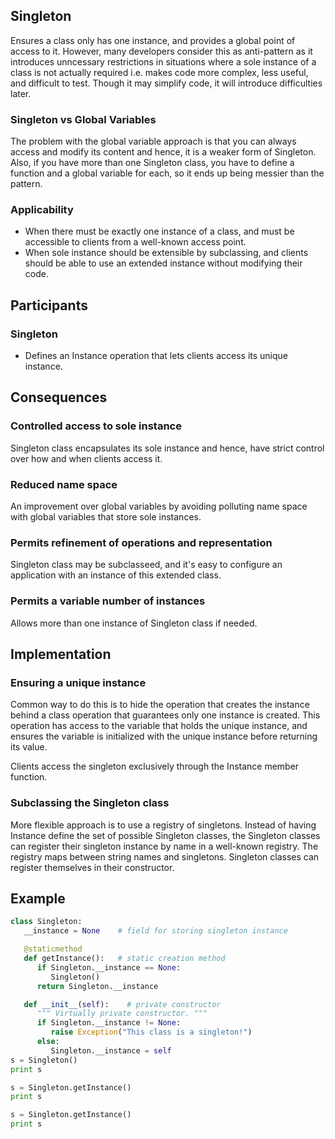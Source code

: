 ## Singleton

Ensures a class only has one instance, and provides a global point of access to it. However, many developers consider this as anti-pattern as it introduces unncessary restrictions in situations where a sole instance of a class is not actually required i.e. makes code more complex, less useful, and difficult to test. Though it may simplify code, it will introduce difficulties later.

### Singleton vs Global Variables

The problem with the global variable approach is that you can always access and modify its content and hence, it is a weaker form of Singleton. Also, if you have more than one Singleton class, you have to define a function and a global variable for each, so it ends up being messier than the pattern.

### Applicability

- When there must be exactly one instance of a class, and must be accessible to clients from a well-known access point.
- When sole instance should be extensible by subclassing, and clients should be able to use an extended instance without modifying their code.

## Participants

### Singleton

- Defines an Instance operation that lets clients access its unique instance.

## Consequences

### Controlled access to sole instance

Singleton class encapsulates its sole instance and hence, have strict control over how and when clients access it.

### Reduced name space

An improvement over global variables by avoiding polluting name space with global variables that store sole instances.

### Permits refinement of operations and representation

Singleton class may be subclasseed, and it's easy to configure an application with an instance of this extended class.

### Permits a variable number of instances

Allows more than one instance of Singleton class if needed.

## Implementation

### Ensuring a unique instance

Common way to do this is to hide the operation that creates the instance behind a class operation that guarantees only one instance is created. This operation has access to the variable that holds the unique instance, and ensures the variable is initialized with the unique instance before returning its value.

Clients access the singleton exclusively through the Instance member function.

### Subclassing the Singleton class

More flexible approach is to use a registry of singletons. Instead of having Instance define the set of possible Singleton classes, the Singleton classes can register their singleton instance by name in a well-known registry. The registry maps between string names and singletons. Singleton classes can register themselves in their constructor.

## Example

```py
class Singleton:
   __instance = None    # field for storing singleton instance

   @staticmethod
   def getInstance():   # static creation method
      if Singleton.__instance == None:
         Singleton()
      return Singleton.__instance

   def __init__(self):    # private constructor
      """ Virtually private constructor. """
      if Singleton.__instance != None:
         raise Exception("This class is a singleton!")
      else:
         Singleton.__instance = self
s = Singleton()
print s

s = Singleton.getInstance()
print s

s = Singleton.getInstance()
print s
```
